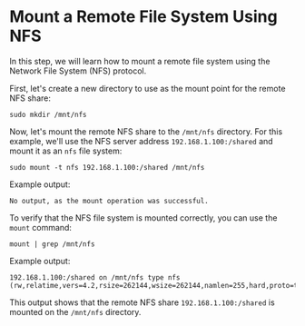 # Mount a Remote File System Using NFS

In this step, we will learn how to mount a remote file system using the Network File System (NFS) protocol.

First, let's create a new directory to use as the mount point for the remote NFS share:

```
sudo mkdir /mnt/nfs
```

Now, let's mount the remote NFS share to the `/mnt/nfs` directory. For this example, we'll use the NFS server address `192.168.1.100:/shared` and mount it as an `nfs` file system:

```
sudo mount -t nfs 192.168.1.100:/shared /mnt/nfs
```

Example output:

```
No output, as the mount operation was successful.
```

To verify that the NFS file system is mounted correctly, you can use the `mount` command:

```
mount | grep /mnt/nfs
```

Example output:

```
192.168.1.100:/shared on /mnt/nfs type nfs (rw,relatime,vers=4.2,rsize=262144,wsize=262144,namlen=255,hard,proto=tcp,timeo=600,retrans=2,sec=sys,mountaddr=192.168.1.100,mountvers=4,mountport=20048,mountproto=udp,local_lock=none,addr=192.168.1.100)
```

This output shows that the remote NFS share `192.168.1.100:/shared` is mounted on the `/mnt/nfs` directory.
